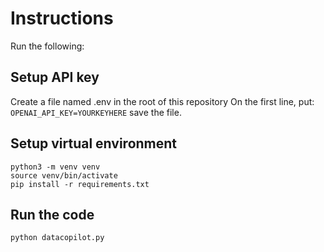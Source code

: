 # Instructions

Run the following:

## Setup API key
Create a file named .env in the root of this repository 
On the first line, put: 
```OPENAI_API_KEY=YOURKEYHERE```
save the file.

## Setup virtual environment

```
python3 -m venv venv
source venv/bin/activate
pip install -r requirements.txt
```

## Run the code
```
python datacopilot.py
```
